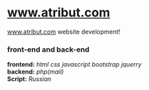 # www.atribut.com
www.atribut.com website development!<br>
<h3>front-end and back-end</h3>

  <b>frontend:</b> <i>html css javascript bootstrap jquerry </i>
  <br>
  <b>backend:</b> <i>php(mail)</i><br>
   <b>Script:</b> <i>Russian</i>
